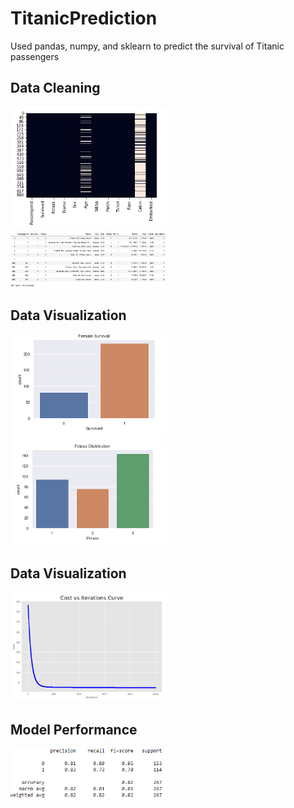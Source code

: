 # TitanicPrediction
Used pandas, numpy, and sklearn to predict the survival of Titanic passengers



## Data Cleaning

<img src="https://github.com/jtyndale9/TitanicPrediction/blob/main/TitanicHeatmap.PNG" width=250><br>
<img src="https://github.com/jtyndale9/TitanicPrediction/blob/main/pandas.PNG" width=250><br>


## Data Visualization

<img src="https://github.com/jtyndale9/TitanicPrediction/blob/main/FemaleSurvival.PNG" width=250><br>
<img src="https://github.com/jtyndale9/TitanicPrediction/blob/main/classDistribution.PNG" width=250><br>


## Data Visualization

<img src="https://github.com/jtyndale9/BMI_Prediction/blob/main/CostvIterationCurve.PNG" width=250><br>



## Model Performance

<img src="https://github.com/jtyndale9/TitanicPrediction/blob/main/modelPerformance.PNG" width=250><br>

